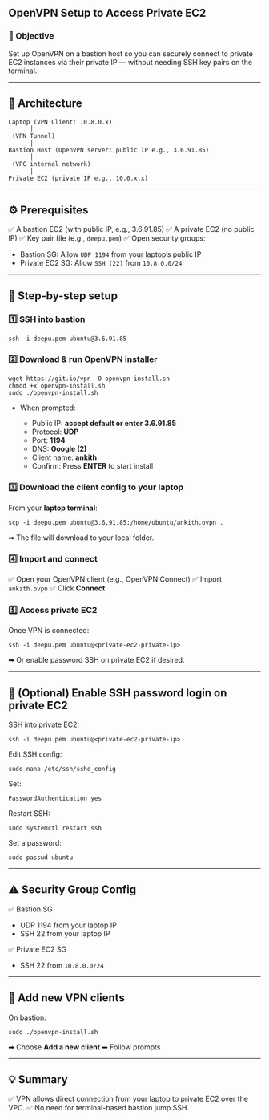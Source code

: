 ## OpenVPN Setup to Access Private EC2

### 🚀 Objective

Set up OpenVPN on a bastion host so you can securely connect to private EC2 instances via their private IP — without needing SSH key pairs on the terminal.

---

## 🌟 Architecture

```
Laptop (VPN Client: 10.8.0.x)
      │
 (VPN Tunnel)
      │
Bastion Host (OpenVPN server: public IP e.g., 3.6.91.85)
      │
 (VPC internal network)
      │
Private EC2 (private IP e.g., 10.0.x.x)
```

---

## ⚙ Prerequisites

✅ A bastion EC2 (with public IP, e.g., 3.6.91.85)
✅ A private EC2 (no public IP)
✅ Key pair file (e.g., `deepu.pem`)
✅ Open security groups:

* Bastion SG: Allow `UDP 1194` from your laptop’s public IP
* Private EC2 SG: Allow `SSH (22)` from `10.8.0.0/24`

---

## 📝 Step-by-step setup

### 1️⃣ SSH into bastion

```
ssh -i deepu.pem ubuntu@3.6.91.85
```

### 2️⃣ Download & run OpenVPN installer

```
wget https://git.io/vpn -O openvpn-install.sh
chmod +x openvpn-install.sh
sudo ./openvpn-install.sh
```

* When prompted:

  * Public IP: **accept default or enter 3.6.91.85**
  * Protocol: **UDP**
  * Port: **1194**
  * DNS: **Google (2)**
  * Client name: **ankith**
  * Confirm: Press **ENTER** to start install

### 3️⃣ Download the client config to your laptop

From your **laptop terminal**:

```
scp -i deepu.pem ubuntu@3.6.91.85:/home/ubuntu/ankith.ovpn .
```

➡ The file will download to your local folder.

### 4️⃣ Import and connect

✅ Open your OpenVPN client (e.g., OpenVPN Connect)
✅ Import `ankith.ovpn`
✅ Click **Connect**

### 5️⃣ Access private EC2

Once VPN is connected:

```
ssh -i deepu.pem ubuntu@<private-ec2-private-ip>
```

➡ Or enable password SSH on private EC2 if desired.

---

## 🔑 (Optional) Enable SSH password login on private EC2

SSH into private EC2:

```
ssh -i deepu.pem ubuntu@<private-ec2-private-ip>
```

Edit SSH config:

```
sudo nano /etc/ssh/sshd_config
```

Set:

```
PasswordAuthentication yes
```

Restart SSH:

```
sudo systemctl restart ssh
```

Set a password:

```
sudo passwd ubuntu
```

---

## ⚠ Security Group Config

✅ Bastion SG

* UDP 1194 from your laptop IP
* SSH 22 from your laptop IP

✅ Private EC2 SG

* SSH 22 from `10.8.0.0/24`

---

## 📝 Add new VPN clients

On bastion:

```
sudo ./openvpn-install.sh
```

➡ Choose **Add a new client**
➡ Follow prompts

---

## 💡 Summary

✅ VPN allows direct connection from your laptop to private EC2 over the VPC.
✅ No need for terminal-based bastion jump SSH.
